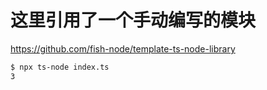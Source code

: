 # 这里引用了一个手动编写的模块
https://github.com/fish-node/template-ts-node-library

```bash
$ npx ts-node index.ts
3
```
